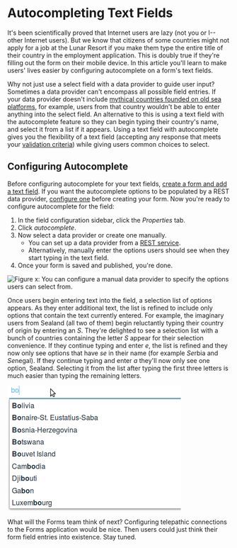 # Autocompleting Text Fields

It's been scientifically proved that Internet users are lazy (not you or
I--other Internet users). But we know that citizens of some countries might not
apply for a job at the Lunar Resort if you make them type the entire title of
their country in the employment application. This is doubly true if they're
filling out the form on their mobile device. In this article you'll learn to
make users' lives easier by configuring autocomplete on a form's text fields.

Why not just use a select field with a data provider to guide user input?
Sometimes a data provider can't encompass all possible field entries. If your
data provider doesn't include [mythical countries founded on old sea platforms](https://en.wikipedia.org/wiki/Principality_of_Sealand),
for example, users from that country wouldn't be able to enter anything into the
select field. An alternative to this is using a text field with the autocomplete
feature so they can begin typing their country's name, and select it from a list
if it appears.  Using a text field with autocomplete gives you the flexibility
of a text field (accepting any response that meets your
[validation criteria](/discover/portal/-/knowledge_base/7-0/creating-advanced-forms#validating-text-fields))
while giving users common choices to select.

## Configuring Autocomplete

Before configuring autocomplete for your text fields, [create a form and add a text field](/discover/portal/-/knowledge_base/7-0/basic-forms). 
If you want the autocomplete options to be populated by a REST data provider,
[configure one](/discover/portal/-/knowledge_base/7-0/creating-advanced-forms#populating-select-fields-with-rest-data-providers)
before creating your form. Now you're ready to configure autocomplete for the
field:

1. In the field configuration sidebar, click the *Properties* tab.
2. Click *autocomplete*.
3. Now select a data provider or create one manually.
    -  You can set up a data provider from a [REST service](/discover/portal/-/knowledge_base/7-0/creating-advanced-forms#populating-select-fields-with-rest-data-providers).
    -  Alternatively, manually enter the options users should see when they
        start typing in the text field.
4. Once your form is saved and published, you're done.

![Figure x: You can configure a manual data provider to specify the options
users can select from.](../../../images/forms-manual-data-provider.png)

Once users begin entering text into the field, a selection list of options
appears. As they enter additional text, the list is refined to include only
options that contain the text currently entered. For example, the imaginary
users from Sealand (all two of them) begin reluctantly typing their country of
origin by entering an *S*. They're delighted to see a selection list with a bunch
of countries containing the letter *S* appear for their selection convenience.
If they continue typing and enter *e*, the list is refined and they now only see
options that have *se* in their name (for example *Se*rbia and
*Se*negal). If they continue typing and enter *a* they'll now only see one
option, Sealand. Selecting it from the list after typing the first three letters
is much easier than typing the remaining letters.

![Figure x: When typing in a field with autocomplete, users are presented a list of selections form the configured data provider. The displayed results are filtered to include only selections containing the text entered by the user.](../../../images/forms-autocomplete-filtering.png)

What will the Forms team think of next? Configuring telepathic connections to
the Forms application would be nice. Then users could just think their form
field entries into existence. Stay tuned.

